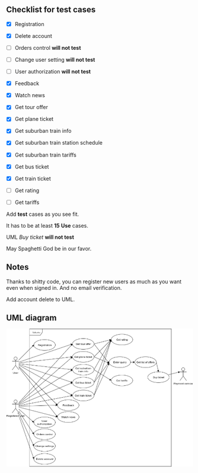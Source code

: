 ## Checklist for test cases
- [x] Registration
- [x] Delete account
- [ ] Orders control **will not test**
- [ ] Change user setting **will not test**
- [ ] User authorization **will not test**

- [x] Feedback

- [x] Watch news

- [x] Get tour offer

- [x] Get plane ticket

- [x] Get suburban train info
- [x] Get suburban train station schedule
- [x] Get suburban train tariffs

- [x] Get bus ticket

- [x] Get train ticket

- [ ] Get rating

- [ ] Get tariffs

Add **test** cases as you see fit.

It has to be at least **15** **Use** cases.

UML _Buy ticket_ **will not test**

May Spaghetti God be in our favor.

## Notes
Thanks to shitty code, you can register new users as much as you want even when signed in. And no email verification.

Add account delete to UML.
## UML diagram
![Image of UML diagram](/report/img/Test3UML.png)

